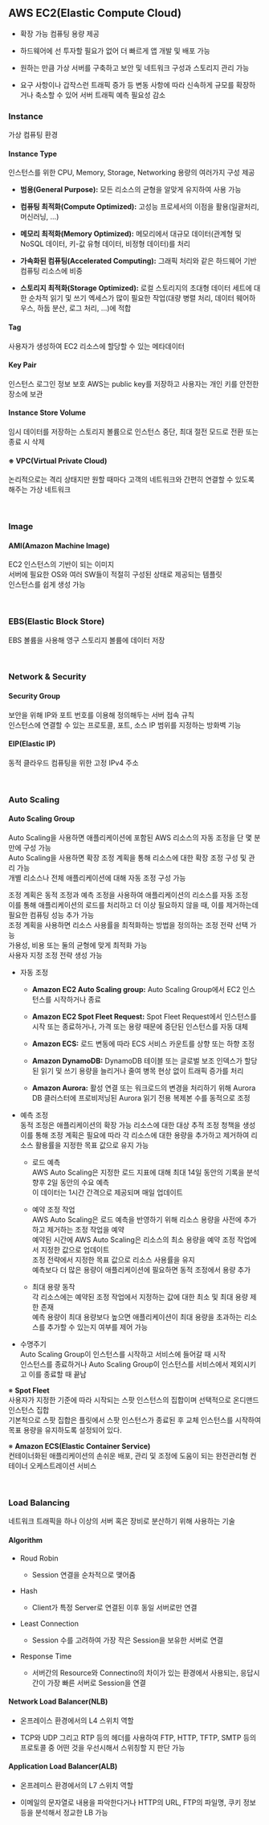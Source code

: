 ## AWS EC2(Elastic Compute Cloud)
- 확장 가능 컴퓨팅 용량 제공

- 하드웨어에 선 투자할 필요가 없어 더 빠르게 앱 개발 및 배포 가능

- 원하는 만큼 가상 서버를 구축하고 보안 및 네트워크 구성과 스토리지 관리 가능

- 요구 사항이나 갑작스런 트래픽 증가 등 변동 사항에 따라 신속하게 규모를 확장하거나 축소할 수 있어 서버 트래픽 예측 필요성 감소

### Instance
가상 컴퓨팅 환경

#### Instance Type
인스턴스를 위한 CPU, Memory, Storage, Networking 용량의 여러가지 구성 제공

- **범용(General Purpose):** 모든 리소스의 균형을 알맞게 유지하여 사용 가능

- **컴퓨팅 최적화(Compute Optimized):** 고성능 프로세서의 이점을 활용(일괄처리, 머신러닝, ...)

- **메모리 최적화(Memory Optimized):** 메모리에서 대규모 데이터(관계형 및 NoSQL 데이터, 키-값 유형 데이터, 비정형 데이터)를 처리

- **가속화된 컴퓨팅(Accelerated Computing):** 그래픽 처리와 같은 하드웨어 기반 컴퓨팅 리소스에 비중

- **스토리지 최적화(Storage Optimized):** 로컬 스토리지의 초대형 데이터 세트에 대한 순차적 읽기 및 쓰기 엑세스가 많이 필요한 작업(대량 병렬 처리, 데이터 웨어하우스, 하둡 분산, 로그 처리, ...)에 적합

#### Tag
사용자가 생성하여 EC2 리소스에 할당할 수 있는 메타데이터

#### Key Pair
인스턴스 로그인 정보 보호
AWS는 public key를 저장하고 사용자는 개인 키를 안전한 장소에 보관

#### Instance Store Volume
임시 데이터를 저장하는 스토리지 볼륨으로 인스턴스 중단, 최대 절전 모드로 전환 또는 종료 시 삭제

#### ※ VPC(Virtual Private Cloud)
논리적으로는 격리 상태지만 원할 때마다 고객의 네트워크와 간편히 연결할 수 있도록 해주는 가상 네트워크

<br/>

### Image
#### AMI(Amazon Machine Image)
EC2 인스턴스의 기반이 되는 이미지  
서버에 필요한 OS와 여러 SW들이 적절히 구성된 상태로 제공되는 템플릿  
인스턴스를 쉽게 생성 가능

<br/>

### EBS(Elastic Block Store)
EBS 볼륨을 사용해 영구 스토리지 볼륨에 데이터 저장

<br/>

### Network & Security
#### Security Group
보안을 위해 IP와 포트 번호를 이용해 정의해두는 서버 접속 규칙  
인스턴스에 연결할 수 있는 프로토콜, 포트, 소스 IP 범위를 지정하는 방화벽 기능

#### EIP(Elastic IP)
동적 클라우드 컴퓨팅을 위한 고정 IPv4 주소 

<br/>

### Auto Scaling
#### Auto Scaling Group
Auto Scaling을 사용하면 애플리케이션에 포함된 AWS 리소스의 자동 조정을 단 몇 분만에 구성 가능  
Auto Scaling을 사용하면 확장 조정 계획을 통해 리소스에 대한 확장 조정 구성 및 관리 가능  
개별 리소스나 전체 애플리케이션에 대해 자동 조정 구성 가능

조정 계획은 동적 조정과 예측 조정을 사용하여 애플리케이션의 리소스를 자동 조정  
이를 통해 애플리케이션의 로드를 처리하고 더 이상 필요하지 않을 때, 이를 제거하는데 필요한 컴퓨팅 성능 추가 가능  
조정 계획을 사용하면 리소스 사용률을 최적화하는 방법을 정의하는 조정 전략 선택 가능  
가용성, 비용 또는 둘의 균형에 맞게 최적화 가능  
사용자 지정 조정 전략 생성 가능

- 자동 조정
  - **Amazon EC2 Auto Scaling group:** Auto Scaling Group에서 EC2 인스턴스를 시작하거나 종료

  - **Amazon EC2 Spot Fleet Request:** Spot Fleet Request에서 인스턴스를 시작 또는 종료하거나, 가격 또는 용량 때문에 중단된 인스턴스를 자동 대체

  - **Amazon ECS:** 로드 변동에 따라 ECS 서비스 카운트를 상향 또는 하향 조정

  - **Amazon DynamoDB:** DynamoDB 테이블 또는 글로벌 보조 인덱스가 할당된 읽기 및 쓰기 용량을 늘리거나 줄여 병목 현상 없이 트래픽 증가를 처리

  - **Amazon Aurora:** 활성 연결 또는 워크로드의 변경을 처리하기 위해 Aurora DB 클러스터에 프로비저닝된 Aurora 읽기 전용 복제본 수를 동적으로 조정

- 예측 조정  
  동적 조정은 애플리케이션의 확장 가능 리소스에 대한 대상 추적 조정 청책을 생성  
  이를 통해 조정 계획은 필요에 따라 각 리소스에 대한 용량을 추가하고 제거하여 리소스 활용률을 지정한 목표 값으로 유지 가능  
  
  - 로드 예측  
    AWS Auto Scaling은 지정한 로드 지표에 대해 최대 14일 동안의 기록을 분석  
    향후 2일 동안의 수요 예측  
    이 데이터는 1시간 간격으로 제공되며 매일 업데이트

  - 예약 조정 작업  
    AWS Auto Scaling은 로드 예측을 반영하기 위해 리소스 용량을 사전에 추가하고 제거하는 조정 작업을 예약  
    예약된 시간에 AWS Auto Scaling은 리소스의 최소 용량을 예약 조정 작업에서 지정한 값으로 업데이트  
    조정 전략에서 지정한 목표 값으로 리소스 사용률을 유지  
    예측보다 더 많은 용량이 애플리케이션에 필요하면 동적 조정에서 용량 추가

  - 최대 용량 동작  
    각 리소스에는 예약된 조정 작업에서 지정하는 값에 대한 최소 및 최대 용량 제한 존재  
    예측 용량이 최대 용량보다 높으면 애플리케이션이 최대 용량을 초과하는 리소스를 추가할 수 있는지 여부를 제어 가능

- 수명주기  
  Auto Scaling Group이 인스턴스를 시작하고 서비스에 들어갈 때 시작  
  인스턴스를 종료하거나 Auto Scaling Group이 인스턴스를 서비스에서 제외시키고 이를 종료할 때 끝남

※ **Spot Fleet**  
사용자가 지정한 기준에 따라 시작되는 스팟 인스턴스의 집합이며 선택적으로 온디맨드 인스턴스 집합  
기본적으로 스팟 집합은 플릿에서 스팟 인스턴스가 종료된 후 교체 인스턴스를 시작하여 목표 용량을 유지하도록 설정되어 있다.

※ **Amazon ECS(Elastic Container Service)**  
컨테이너화된 애플리케이션의 손쉬운 배포, 관리 및 조정에 도움이 되는 완전관리형 컨테이너 오케스트레이션 서비스

<br/>

### Load Balancing
네트워크 트래픽을 하나 이상의 서버 혹은 장비로 분산하기 위해 사용하는 기술

#### Algorithm
- Roud Robin
  - Session 연결을 순차적으로 맺어줌

- Hash
  - Client가 특정 Server로 연결된 이후 동일 서버로만 연결

- Least Connection
  - Session 수를 고려하여 가장 작은 Session을 보유한 서버로 연결

- Response Time
  - 서버간의 Resource와 Connectino의 차이가 있는 환경에서 사용되는, 응답시간이 가장 빠른 서버로 Session을 연결

#### Network Load Balancer(NLB)
- 온프레이스 환경에서의 L4 스위치 역할

- TCP와 UDP 그리고 RTP 등의 헤더를 사용하여 FTP, HTTP, TFTP, SMTP 등의 프로토콜 중 어떤 것을 우선시해서 스위칭할 지 판단 가능

#### Application Load Balancer(ALB)
- 온프레미스 환경에서의 L7 스위치 역할

- 이메일의 문자열로 내용을 파악한다거나 HTTP의 URL, FTP의 파일명, 쿠키 정보 등을 분석해서 정교한 LB 가능
